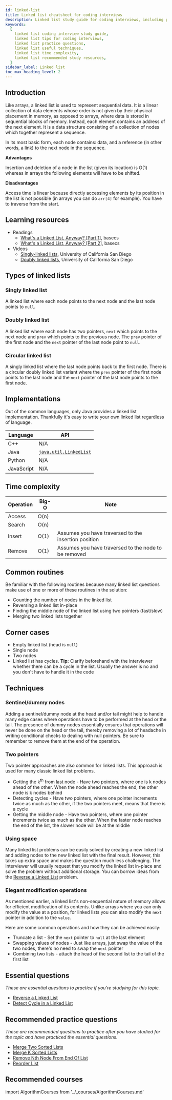 ```yaml
---
id: linked-list
title: Linked list cheatsheet for coding interviews
description: Linked list study guide for coding interviews, including practice questions, techniques, time complexity, and recommended resources
keywords:
  [
    linked list coding interview study guide,
    linked list tips for coding interviews,
    linked list practice questions,
    linked list useful techniques,
    linked list time complexity,
    linked list recommended study resources,
  ]
sidebar_label: Linked list
toc_max_heading_level: 2
---
```


<head>
  <meta property="og:image" content="https://www.techinterviewhandbook.org/social/algorithms/algorithms/algorithms-linked-list.png" />
</head>

## Introduction

Like arrays, a linked list is used to represent sequential data. It is a linear collection of data elements whose order is not given by their physical placement in memory, as opposed to arrays, where data is stored in sequential blocks of memory. Instead, each element contains an address of the next element. It is a data structure consisting of a collection of nodes which together represent a sequence.

In its most basic form, each node contains: data, and a reference (in other words, a link) to the next node in the sequence.

**Advantages**

Insertion and deletion of a node in the list (given its location) is O(1) whereas in arrays the following elements will have to be shifted.

**Disadvantages**

Access time is linear because directly accessing elements by its position in the list is not possible (in arrays you can do `arr[4]` for example). You have to traverse from the start.

## Learning resources

- Readings
  - [What's a Linked List, Anyway? [Part 1]](https://medium.com/basecs/whats-a-linked-list-anyway-part-1-d8b7e6508b9d), basecs
  - [What's a Linked List, Anyway? [Part 2]](https://medium.com/basecs/whats-a-linked-list-anyway-part-2-131d96f71996), basecs
- Videos
  - [Singly-linked lists](https://www.coursera.org/lecture/data-structures/singly-linked-lists-kHhgK), University of California San Diego
  - [Doubly linked lists](https://www.coursera.org/lecture/data-structures/doubly-linked-lists-jpGKD), University of California San Diego

## Types of linked lists

### Singly linked list

A linked list where each node points to the next node and the last node points to `null`.

### Doubly linked list

A linked list where each node has two pointers, `next` which points to the next node and `prev` which points to the previous node. The `prev` pointer of the first node and the `next` pointer of the last node point to `null`.

### Circular linked list

A singly linked list where the last node points back to the first node. There is a circular doubly linked list variant where the `prev` pointer of the first node points to the last node and the `next` pointer of the last node points to the first node.

## Implementations

Out of the common languages, only Java provides a linked list implementation. Thankfully it's easy to write your own linked list regardless of language.

| Language | API |
| --- | --- |
| C++ | N/A |
| Java | [`java.util.LinkedList`](https://docs.oracle.com/javase/10/docs/api/java/util/LinkedList.html) |
| Python | N/A |
| JavaScript | N/A |

## Time complexity

| Operation | Big-O | Note                                                 |
| --------- | ----- | ---------------------------------------------------- |
| Access    | O(n)  |                                                      |
| Search    | O(n)  |                                                      |
| Insert    | O(1)  | Assumes you have traversed to the insertion position |
| Remove    | O(1)  | Assumes you have traversed to the node to be removed |

## Common routines

Be familiar with the following routines because many linked list questions make use of one or more of these routines in the solution:

- Counting the number of nodes in the linked list
- Reversing a linked list in-place
- Finding the middle node of the linked list using two pointers (fast/slow)
- Merging two linked lists together

## Corner cases

- Empty linked list (head is `null`)
- Single node
- Two nodes
- Linked list has cycles. **Tip:** Clarify beforehand with the interviewer whether there can be a cycle in the list. Usually the answer is no and you don't have to handle it in the code

## Techniques

### Sentinel/dummy nodes

Adding a sentinel/dummy node at the head and/or tail might help to handle many edge cases where operations have to be performed at the head or the tail. The presence of dummy nodes essentially ensures that operations will never be done on the head or the tail, thereby removing a lot of headache in writing conditional checks to dealing with null pointers. Be sure to remember to remove them at the end of the operation.

### Two pointers

Two pointer approaches are also common for linked lists. This approach is used for many classic linked list problems.

- Getting the k<sup>th</sup> from last node - Have two pointers, where one is k nodes ahead of the other. When the node ahead reaches the end, the other node is k nodes behind
- Detecting cycles - Have two pointers, where one pointer increments twice as much as the other, if the two pointers meet, means that there is a cycle
- Getting the middle node - Have two pointers, where one pointer increments twice as much as the other. When the faster node reaches the end of the list, the slower node will be at the middle

### Using space

Many linked list problems can be easily solved by creating a new linked list and adding nodes to the new linked list with the final result. However, this takes up extra space and makes the question much less challenging. The interviewer will usually request that you modify the linked list in-place and solve the problem without additional storage. You can borrow ideas from the [Reverse a Linked List](https://leetcode.com/problems/reverse-linked-list/) problem.

### Elegant modification operations

As mentioned earlier, a linked list's non-sequential nature of memory allows for efficient modification of its contents. Unlike arrays where you can only modify the value at a position, for linked lists you can also modify the `next` pointer in addition to the `value`.

Here are some common operations and how they can be achieved easily:

- Truncate a list - Set the `next` pointer to `null` at the last element
- Swapping values of nodes - Just like arrays, just swap the value of the two nodes, there's no need to swap the `next` pointer
- Combining two lists - attach the head of the second list to the tail of the first list

## Essential questions

_These are essential questions to practice if you're studying for this topic._

- [Reverse a Linked List](https://leetcode.com/problems/reverse-linked-list/)
- [Detect Cycle in a Linked List](https://leetcode.com/problems/linked-list-cycle/)

## Recommended practice questions

_These are recommended questions to practice after you have studied for the topic and have practiced the essential questions._

- [Merge Two Sorted Lists](https://leetcode.com/problems/merge-two-sorted-lists/)
- [Merge K Sorted Lists](https://leetcode.com/problems/merge-k-sorted-lists/)
- [Remove Nth Node From End Of List](https://leetcode.com/problems/remove-nth-node-from-end-of-list/)
- [Reorder List](https://leetcode.com/problems/reorder-list/)

## Recommended courses

import AlgorithmCourses from '../\_courses/AlgorithmCourses.md'

<AlgorithmCourses />
